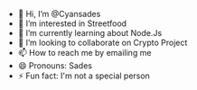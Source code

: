 - 👋 Hi, I’m @Cyansades
- 👀 I’m interested in Streetfood
- 🌱 I’m currently learning about Node.Js
- 💞️ I’m looking to collaborate on Crypto Project
- 📫 How to reach me by emailing me
- 😄 Pronouns: Sades
- ⚡ Fun fact: I'm not a special person

<!---
Cyansades/Cyansades is a ✨ special ✨ repository because its `README.md` (this file) appears on your GitHub profile.
You can click the Preview link to take a look at your changes.
--->
